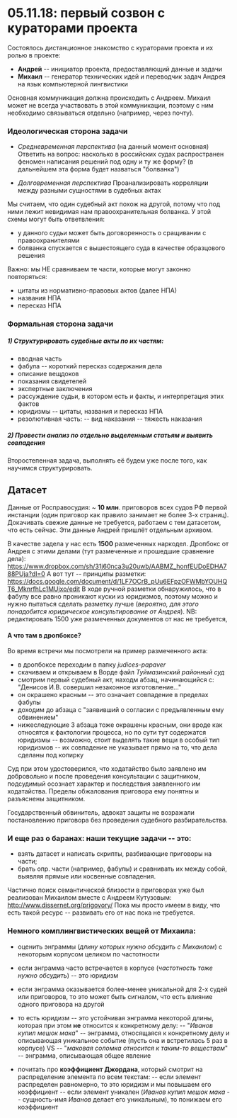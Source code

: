 # 05.11.18: первый созвон с кураторами проекта

Состоялось дистанционное знакомство с кураторами проекта и их ролью в проекте:

  - **Андрей** -- инициатор проекта, предоставляющий данные и задачи
  - **Михаил** -- генератор технических идей и переводчик задач Андрея на язык компьютерной лингвистики

Основная коммуникация должна происходить с Андреем.
Михаил может не всегда участвовать в этой коммуникации, поэтому с ним необходимо связываться отдельно (например, через почту).

### Идеологическая сторона задачи

- *Средневременная перспектива* (на данный момент основная)
Ответить на вопрос: насколько в российских судах распространен феномен написания решений под одну и ту же форму? (в дальнейшем эта форма будет назваться "болванка")

- *Долговременная перспектива*
Проанализировать корреляции между разными сущностями в судебных актах

Мы считаем, что один судебный акт похож на другой, потому что под ними лежит невидимая нам правоохранительная болванка. У этой схемы могут быть ответвления:
- у данного судьи может быть договоренность о сращивании с правоохранителями
- болванка спускается с вышестоящего суда в качестве образцового решения

Важно: мы НЕ сравниваем те части, которые могут законно повторяться:
- цитаты из нормативно-правовых актов (далее НПА)
- названия НПА
- пересказ НПА

### Формальная сторона задачи

##### 1) Структурировать судебные акты по их частям:
- вводная часть
- фабула -- короткий пересказ содержания дела
- описание вещдоков
- показания свидетелей
- экспертные заключения
- рассуждение судьи, в котором есть и факты, и интерпретация этих фактов
- юридизмы -- цитаты, названия и пересказ НПА
- резолютивная часть:
-- вид наказания
-- тяжесть наказания

##### 2) Провести анализ по отдельно выделенным статьям и выявить совпадения
Второстепенная задача, выполнять её будем уже после того, как научимся структурировать.

## Датасет

Данные от Росправосудия: ~ **10 млн**. приговоров всех судов РФ первой инстанции
(один приговор как правило занимает не более 3-х страниц).
Докачивать свежие данные не требуется, работаем с тем датасетом, что есть сейчас.
Эти данные Андрей пришлёт отдельным архивом.


В качестве задела у нас есть **1500** размеченных наркодел.
Дропбокс от Андрея с этими делами (тут размеченные и прошедшие сравнение дела):
https://www.dropbox.com/sh/31j60nca3u20uwb/AABMZ_honfEUDoEDHA788PUja?dl=0
А вот тут -- принципы разметки:
https://docs.google.com/document/d/1LF7OCrB_pUu6EFpzOFWMbYOUHQT6_MknrfhLc1MUjxo/edit
В ходе ручной разметки обнаружилось, что в фабулу все равно проникают куски из юридизмов, поэтому можно и нужно пытаться сделать разметку лучше (*вероятно, для этого понадобится юридическое консультирование от Андрея*).
NB: редактировать 1500 уже размеченных документов от нас не требуется, 

#### А что там в дропбоксе?

Во время встречи мы посмотрели на пример размеченного акта:
- в дропбоксе переходим в папку *judices-papaver*
- скачиваем и открываем в Ворде файл *Туймазинский районный суд*
- смотрим первый судебный акт, находм абзац, начинающийся с: "Денисов И.В. совершил незаконное изготовление..."
- он окрашено красным -- это означает совпадение в пределах фабулы
- доходим до абзаца с "заявивший о согласии с предъявленным ему обвинением"
- нижеследующие 3 абзаца тоже окрашены красным, они вроде как относятся к фактологии процесса, но по сути тут содержатся юридизмы -- возможно, стоит выделять такие вещи в особый тип юридизмов -- их совпадение не указывает прямо на то, что дела сделаны под копирку

Суд при этом удостоверился, что ходатайство было заявлено им добровольно и после проведения консультации с защитником, подсудимый осознает характер и последствия заявленного им ходатайства. Пределы обжалования приговора ему понятны и разъяснены защитником. 

Государственный обвинитель, адвокат защиты не возражали постановлению приговора без проведения судебного разбирательства. 


### И еще раз о баранах: наши текущие задачи -- это:
- взять датасет и написать скрипты, разбивающие приговоры на части;
- брать опр. части (например, фабулы) и сравнивать их между собой, выявляя прямые или косвенные совпадения.

Частично поиск семантической близости в приговорах уже был реализован Михаилом вместе с Андреем Кутузовым: http://www.dissernet.org/prigovory/
Пока мы просто имеем в виду, что есть такой ресурс -- развивать его от нас пока не требуется.

### Немного комплингвистических вещей от Михаила:
- оценить энграммы (*длину которых нужно обсудить с Михаилом*) с некоторым корпусом целиком по частотности
- если энграмма часто встречается в корпусе (*частотность тоже нужно обсудить*) -- это юридизм
- если энграмма оказывается более-менее уникальной для 2-х судей или приговоров, то это может быть сигналом, что есть влияние одного приговора на другой
- то есть юридизм -- это устойчивая энграмма некоторой длины, которая при этом **не** относится к конкретному делу:
-- "*Иванов купил мешок мака*" -- энграмма, относящаяся к конкретному делу и описывающая уникальное событие (пусть она и встретилась 5 раз в корпусе)
VS
-- "*маковая соломка относится к таким-то веществам*" -- энграмма, описывающая общее явление

- почитать про **коэффициент Джордана**, который смотрит на распределение элемента по всем текстам:
-- если элемент распределен равномерно, то это юридизм и мы повышаем его коэффициент
-- если элемент уникален (*Иванов купил мешок мака* -- сущность-имя *Иванов* делает его уникальным), то понижаем его коэффициент
